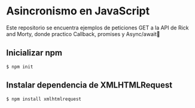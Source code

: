 # Asincronismo en JavaScript

Este repositorio se encuentra ejemplos de peticiones GET a la API de Rick and Morty, donde practico Callback, promises y Async/await🚀


## Inicializar npm

`$ npm init`

## Instalar dependencia de XMLHTMLRequest 

`$ npm install xmlhtmlrequest`
